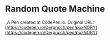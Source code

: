 # Random Quote Machine
 _A Pen created at CodePen.io. Original URL: [https://codepen.io/Derpnoch/pen/pozNORY](https://codepen.io/Derpnoch/pen/pozNORY).

 